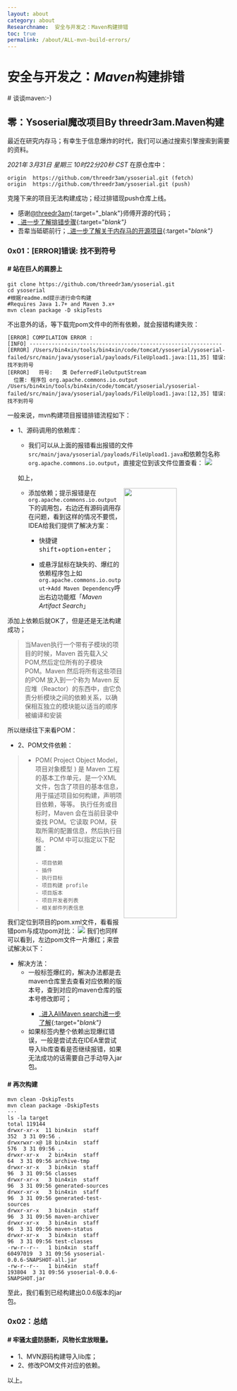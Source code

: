 ```yaml
---
layout: about
category: about
Researchname:  安全与开发之：Maven构建排错
toc: true
permalink: /about/ALL-mvn-build-errors/
---
```


<h1>安全与开发之：<em>Maven</em>构建排错</h1>
# 谈谈maven:-)

## 零：Ysoserial魔改项目By threedr3am.Maven构建

最近在研究内存马；有幸生于信息爆炸的时代，我们可以通过搜索引擎搜索到需要的资料。

*2021年 3月31日 星期三 10时22分20秒 CST* 在原仓库中：
```
origin  https://github.com/threedr3am/ysoserial.git (fetch)
origin  https://github.com/threedr3am/ysoserial.git (push)
```
克隆下来的项目无法构建成功；经过排错现push仓库上线。

 * 感谢[@threedr3am](https://github.com/threedr3am/){:target="_blank"}师傅开源的代码；
 * _[进一步了解排错步骤](https://about.sentrylab.cn/about/ALL-mvn-build-errors/){:target="_blank"}_ 
 * 吾辈当砥砺前行；_[进一步了解关于内存马的开源项目](https://github.com/Bin4xin/sweet-ysoserial){:target="_blank"}_


### 0x01：[ERROR]错误: 找不到符号

#### # 站在巨人的肩膀上

```
git clone https://github.com/threedr3am/ysoserial.git
cd ysoserial
#根据readme.md提示进行命令构建
#Requires Java 1.7+ and Maven 3.x+
mvn clean package -D skipTests
```

不出意外的话，等下载完pom文件中的所有依赖，就会报错构建失败：

```
[ERROR] COMPILATION ERROR : 
[INFO] -------------------------------------------------------------
[ERROR] /Users/bin4xin/tools/bin4xin/code/tomcat/ysoserial/ysoserial-failed/src/main/java/ysoserial/payloads/FileUpload1.java:[11,35] 错误: 找不到符号
[ERROR]   符号:   类 DeferredFileOutputStream
  位置: 程序包 org.apache.commons.io.output
/Users/bin4xin/tools/bin4xin/code/tomcat/ysoserial/ysoserial-failed/src/main/java/ysoserial/payloads/FileUpload1.java:[12,35] 错误: 找不到符号
```
一般来说，mvn构建项目报错排错流程如下：

- 1、源码调用的依赖库：
    * 我们可以从上面的报错看出报错的文件`src/main/java/ysoserial/payloads/FileUpload1.java`和依赖包名称`org.apache.commons.io.output`，直接定位到该文件位置查看：
![](/static/web-image/all-mvn/mvn-java-code-compared.png)
    
    如上，
    
    <img align="right" src="/static/web-image/all-mvn/mvn-java-code-solved1.png" height="50%" width="50%" />
    
    * 添加依赖；提示报错是在`org.apache.commons.io.output`下的调用包，右边还有源码调用存在问题，看到这样的情况不要慌，IDEA给我们提供了解决方案：
        
        * 快捷键<kbd>shift</kbd>+<kbd>option</kbd>+<kbd>enter</kbd>；
    
        * 或悬浮鼠标在缺失的、爆红的依赖程序包上如`org.apache.commons.io.output`->`Add Maven Dependency`呼出右边功能框「_Maven Artifact Search_」


添加上依赖后就OK了，但是还是无法构建成功；

>当Maven执行一个带有子模块的项目的时候，Maven 首先载入父POM,然后定位所有的子模块 POM。Maven 然后将所有这些项目的POM
>放入到一个称为 Maven 反应堆（Reactor）的东西中，由它负责分析模块之间的依赖关系，以确保相互独立的模块能以适当的顺序被编译和安装

所以继续往下来看POM：

- 2、POM文件依赖：

> - POM( Project Object Model，项目对象模型 ) 是 Maven 工程的基本工作单元，是一个XML文件，包含了项目的基本信息，用于描述项目如何构建，声明项目依赖，等等。
>   执行任务或目标时，Maven 会在当前目录中查找 POM。它读取 POM，获取所需的配置信息，然后执行目标。
>   POM 中可以指定以下配置：
>
>       - 项目依赖
>       - 插件
>       - 执行目标
>       - 项目构建 profile
>       - 项目版本
>       - 项目开发者列表
>       - 相关邮件列表信息

我们定位到项目的pom.xml文件，看看报错pom与成功pom对比：
![](/static/web-image/all-mvn/mvn-build-difference-between-pom.png)
我们也同样可以看到，左边pom文件一片爆红；来尝试解决以下：

- 解决方法：
    * 一般<version>标签爆红的，解决办法都是去maven仓库里去查看对应依赖的版本号，查到对应的maven仓库的版本号修改即可；  
        * _[进入AliMaven search进一步了解](https://maven.aliyun.com/mvn/search){:target="_blank"}_
    * 如果<dependency>标签内整个依赖出现爆红错误，一般是尝试去在IDEA里尝试导入lib库查看是否继续报错，如果无法成功的话需要自己手动导入jar包。
    
    
#### # 再次构建

```
mvn clean -DskipTests
mvn clean package -DskipTests
···
ls -la target
total 119144
drwxr-xr-x  11 bin4xin  staff       352  3 31 09:56 .
drwxrwxr-x@ 18 bin4xin  staff       576  3 31 09:56 ..
drwxr-xr-x   2 bin4xin  staff        64  3 31 09:56 archive-tmp
drwxr-xr-x   3 bin4xin  staff        96  3 31 09:56 classes
drwxr-xr-x   3 bin4xin  staff        96  3 31 09:56 generated-sources
drwxr-xr-x   3 bin4xin  staff        96  3 31 09:56 generated-test-sources
drwxr-xr-x   3 bin4xin  staff        96  3 31 09:56 maven-archiver
drwxr-xr-x   3 bin4xin  staff        96  3 31 09:56 maven-status
drwxr-xr-x   3 bin4xin  staff        96  3 31 09:56 test-classes
-rw-r--r--   1 bin4xin  staff  60497019  3 31 09:56 ysoserial-0.0.6-SNAPSHOT-all.jar
-rw-r--r--   1 bin4xin  staff    193804  3 31 09:56 ysoserial-0.0.6-SNAPSHOT.jar 
```
至此，我们看到已经构建出0.0.6版本的jar包。

### 0x02：总结
#### # 牢骚太盛防肠断，风物长宜放眼量。

- 1、MVN源码构建导入lib库；
- 2、修改POM文件对应的依赖。

以上。